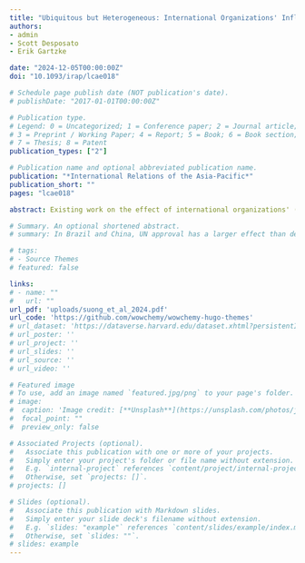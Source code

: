 ```yaml
---
title: "Ubiquitous but Heterogeneous: International Organizations' Influence on Public Opinion in China, Brazil, Japan, and Sweden"
authors:
- admin
- Scott Desposato
- Erik Gartzke

date: "2024-12-05T00:00:00Z"
doi: "10.1093/irap/lcae018"

# Schedule page publish date (NOT publication's date).
# publishDate: "2017-01-01T00:00:00Z"

# Publication type.
# Legend: 0 = Uncategorized; 1 = Conference paper; 2 = Journal article;
# 3 = Preprint / Working Paper; 4 = Report; 5 = Book; 6 = Book section;
# 7 = Thesis; 8 = Patent
publication_types: ["2"]

# Publication name and optional abbreviated publication name.
publication: "*International Relations of the Asia-Pacific*"
publication_short: ""
pages: "lcae018"

abstract: Existing work on the effect of international organizations' (IOs) approval of the use of force on public support for it tends to focus on the established great powers in the Global North and its positive main effect. In this research note, we contribute to this literature in two ways with a survey experiment conducted in four countries: Brazil, China, Japan, and Sweden. First, we examine the generalizability of existing findings to relatively understudied countries that include aspiring great powers in the Global South. Second, we examine the heterogeneity of the effect of IOs' authorization of the use of force. We confirm the generalizability of the positive effect of IOs' approval on public support for war. At the same time, we find that individuals' positive responses to IOs' endorsement are heterogeneous and vary by their beliefs in militant internationalism and educational attainment, and by their home country.

# Summary. An optional shortened abstract.
# summary: In Brazil and China, UN approval has a larger effect than democracy on public support for the use of force.

# tags:
# - Source Themes
# featured: false

links:
# - name: ""
#   url: ""
url_pdf: 'uploads/suong_et_al_2024.pdf'
url_code: 'https://github.com/wowchemy/wowchemy-hugo-themes'
# url_dataset: 'https://dataverse.harvard.edu/dataset.xhtml?persistentId=doi:10.7910/DVN/PA45UO'
# url_poster: ''
# url_project: ''
# url_slides: ''
# url_source: ''
# url_video: ''

# Featured image
# To use, add an image named `featured.jpg/png` to your page's folder. 
# image:
#  caption: 'Image credit: [**Unsplash**](https://unsplash.com/photos/jdD8gXaTZsc)'
#  focal_point: ""
#  preview_only: false

# Associated Projects (optional).
#   Associate this publication with one or more of your projects.
#   Simply enter your project's folder or file name without extension.
#   E.g. `internal-project` references `content/project/internal-project/index.md`.
#   Otherwise, set `projects: []`.
# projects: []

# Slides (optional).
#   Associate this publication with Markdown slides.
#   Simply enter your slide deck's filename without extension.
#   E.g. `slides: "example"` references `content/slides/example/index.md`.
#   Otherwise, set `slides: ""`.
# slides: example
---
```

